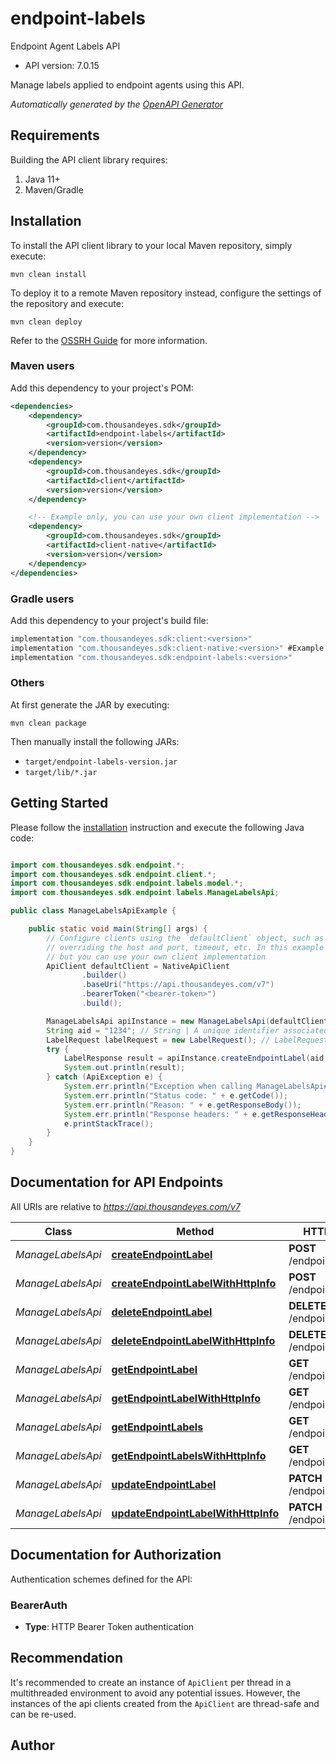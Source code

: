 # endpoint-labels

Endpoint Agent Labels API

- API version: 7.0.15

Manage labels applied to endpoint agents using this API.



*Automatically generated by the [OpenAPI Generator](https://openapi-generator.tech)*

## Requirements

Building the API client library requires:

1. Java 11+
2. Maven/Gradle

## Installation

To install the API client library to your local Maven repository, simply execute:

```shell
mvn clean install
```

To deploy it to a remote Maven repository instead, configure the settings of the repository and execute:

```shell
mvn clean deploy
```

Refer to the [OSSRH Guide](http://central.sonatype.org/pages/ossrh-guide.html) for more information.

### Maven users

Add this dependency to your project's POM:

```xml
<dependencies>
    <dependency>
        <groupId>com.thousandeyes.sdk</groupId>
        <artifactId>endpoint-labels</artifactId>
        <version>version</version>
    </dependency>
    <dependency>
        <groupId>com.thousandeyes.sdk</groupId>
        <artifactId>client</artifactId>
        <version>version</version>
    </dependency>

    <!-- Example only, you can use your own client implementation -->
    <dependency>
        <groupId>com.thousandeyes.sdk</groupId>
        <artifactId>client-native</artifactId>
        <version>version</version>
    </dependency>
</dependencies>

```

### Gradle users

Add this dependency to your project's build file:

```groovy
implementation "com.thousandeyes.sdk:client:<version>"
implementation "com.thousandeyes.sdk:client-native:<version>" #Example only, you can use your own client implementation
implementation "com.thousandeyes.sdk:endpoint-labels:<version>"
```

### Others

At first generate the JAR by executing:

```shell
mvn clean package
```

Then manually install the following JARs:

- `target/endpoint-labels-version.jar`
- `target/lib/*.jar`

## Getting Started

Please follow the [installation](#installation) instruction and execute the following Java code:

```java

import com.thousandeyes.sdk.endpoint.*;
import com.thousandeyes.sdk.endpoint.client.*;
import com.thousandeyes.sdk.endpoint.labels.model.*;
import com.thousandeyes.sdk.endpoint.labels.ManageLabelsApi;

public class ManageLabelsApiExample {

    public static void main(String[] args) {
        // Configure clients using the `defaultClient` object, such as
        // overriding the host and port, timeout, etc. In this example we are using the NativeApiClient
        // but you can use your own client implementation
        ApiClient defaultClient = NativeApiClient
                .builder()
                .baseUri("https://api.thousandeyes.com/v7")
                .bearerToken("<bearer-token>")
                .build();

        ManageLabelsApi apiInstance = new ManageLabelsApi(defaultClient);
        String aid = "1234"; // String | A unique identifier associated with your account group. You can retrieve your `AccountGroupId` from the `/account-groups` endpoint. Note that you must be assigned to the target account group. Specifying this parameter without being assigned to the target account group will result in an error response.
        LabelRequest labelRequest = new LabelRequest(); // LabelRequest | Label settings
        try {
            LabelResponse result = apiInstance.createEndpointLabel(aid, labelRequest);
            System.out.println(result);
        } catch (ApiException e) {
            System.err.println("Exception when calling ManageLabelsApi#createEndpointLabel");
            System.err.println("Status code: " + e.getCode());
            System.err.println("Reason: " + e.getResponseBody());
            System.err.println("Response headers: " + e.getResponseHeaders());
            e.printStackTrace();
        }
    }
}

```

## Documentation for API Endpoints

All URIs are relative to *https://api.thousandeyes.com/v7*

Class | Method | HTTP request | Description
------------ | ------------- | ------------- | -------------
*ManageLabelsApi* | [**createEndpointLabel**](docs/ManageLabelsApi.md#createEndpointLabel) | **POST** /endpoint/labels | Create label
*ManageLabelsApi* | [**createEndpointLabelWithHttpInfo**](docs/ManageLabelsApi.md#createEndpointLabelWithHttpInfo) | **POST** /endpoint/labels | Create label
*ManageLabelsApi* | [**deleteEndpointLabel**](docs/ManageLabelsApi.md#deleteEndpointLabel) | **DELETE** /endpoint/labels/{id} | Delete label
*ManageLabelsApi* | [**deleteEndpointLabelWithHttpInfo**](docs/ManageLabelsApi.md#deleteEndpointLabelWithHttpInfo) | **DELETE** /endpoint/labels/{id} | Delete label
*ManageLabelsApi* | [**getEndpointLabel**](docs/ManageLabelsApi.md#getEndpointLabel) | **GET** /endpoint/labels/{id} | Retrieve label
*ManageLabelsApi* | [**getEndpointLabelWithHttpInfo**](docs/ManageLabelsApi.md#getEndpointLabelWithHttpInfo) | **GET** /endpoint/labels/{id} | Retrieve label
*ManageLabelsApi* | [**getEndpointLabels**](docs/ManageLabelsApi.md#getEndpointLabels) | **GET** /endpoint/labels | List labels
*ManageLabelsApi* | [**getEndpointLabelsWithHttpInfo**](docs/ManageLabelsApi.md#getEndpointLabelsWithHttpInfo) | **GET** /endpoint/labels | List labels
*ManageLabelsApi* | [**updateEndpointLabel**](docs/ManageLabelsApi.md#updateEndpointLabel) | **PATCH** /endpoint/labels/{id} | Update label
*ManageLabelsApi* | [**updateEndpointLabelWithHttpInfo**](docs/ManageLabelsApi.md#updateEndpointLabelWithHttpInfo) | **PATCH** /endpoint/labels/{id} | Update label


<a id="documentation-for-authorization"></a>
## Documentation for Authorization


Authentication schemes defined for the API:
<a id="BearerAuth"></a>
### BearerAuth


- **Type**: HTTP Bearer Token authentication


## Recommendation

It's recommended to create an instance of `ApiClient` per thread in a multithreaded environment to avoid any potential issues.
However, the instances of the api clients created from the `ApiClient` are thread-safe and can be re-used.

## Author



